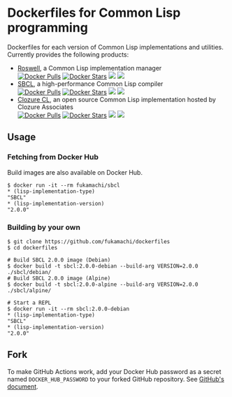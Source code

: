 # Dockerfiles for Common Lisp programming

Dockerfiles for each version of Common Lisp implementations and utilities. Currently provides the following products:

- [Roswell](https://github.com/roswell/roswell), a Common Lisp implementation manager  
  [![Docker Pulls](https://img.shields.io/docker/pulls/fukamachi/roswell.svg)](https://hub.docker.com/r/fukamachi/roswell/)
  [![Docker Stars](https://img.shields.io/docker/stars/fukamachi/roswell.svg)](https://hub.docker.com/r/fukamachi/roswell/)
  [![](https://images.microbadger.com/badges/version/fukamachi/roswell.svg)](https://microbadger.com/images/fukamachi/roswell)
  [![](https://images.microbadger.com/badges/image/fukamachi/roswell.svg)](https://microbadger.com/images/fukamachi/roswell)
- [SBCL](http://sbcl.org), a high-performance Common Lisp compiler  
  [![Docker Pulls](https://img.shields.io/docker/pulls/fukamachi/sbcl.svg)](https://hub.docker.com/r/fukamachi/sbcl/)
  [![Docker Stars](https://img.shields.io/docker/stars/fukamachi/sbcl.svg)](https://hub.docker.com/r/fukamachi/sbcl/)
  [![](https://images.microbadger.com/badges/version/fukamachi/sbcl.svg)](https://microbadger.com/images/fukamachi/sbcl)
  [![](https://images.microbadger.com/badges/image/fukamachi/sbcl.svg)](https://microbadger.com/images/fukamachi/sbcl)
- [Clozure CL](https://ccl.clozure.com/), an open source Common Lisp implementation hosted by Clozure Associates  
  [![Docker Pulls](https://img.shields.io/docker/pulls/fukamachi/ccl.svg)](https://hub.docker.com/r/fukamachi/ccl/)
  [![Docker Stars](https://img.shields.io/docker/stars/fukamachi/ccl.svg)](https://hub.docker.com/r/fukamachi/ccl/)
  [![](https://images.microbadger.com/badges/version/fukamachi/ccl.svg)](https://microbadger.com/images/fukamachi/ccl)
  [![](https://images.microbadger.com/badges/image/fukamachi/ccl.svg)](https://microbadger.com/images/fukamachi/ccl)

## Usage

### Fetching from Docker Hub

Build images are also available on Docker Hub.

```shell
$ docker run -it --rm fukamachi/sbcl
* (lisp-implementation-type)
"SBCL"
* (lisp-implementation-version)
"2.0.0"
```

### Building by your own

```shell
$ git clone https://github.com/fukamachi/dockerfiles
$ cd dockerfiles

# Build SBCL 2.0.0 image (Debian)
$ docker build -t sbcl:2.0.0-debian --build-arg VERSION=2.0.0 ./sbcl/debian/
# Build SBCL 2.0.0 image (Alpine)
$ docker build -t sbcl:2.0.0-alpine --build-arg VERSION=2.0.0 ./sbcl/alpine/

# Start a REPL
$ docker run -it --rm sbcl:2.0.0-debian
* (lisp-implementation-type)
"SBCL"
* (lisp-implementation-version)
"2.0.0"
```

## Fork

To make GitHub Actions work, add your Docker Hub password as a secret named `DOCKER_HUB_PASSWORD` to your forked GitHub repository. See [GitHub's document](https://help.github.com/en/actions/automating-your-workflow-with-github-actions/creating-and-using-encrypted-secrets).
